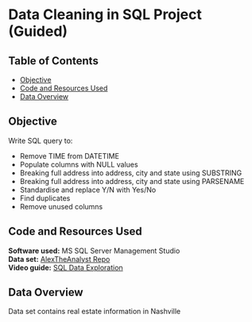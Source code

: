 # Data Cleaning in SQL Project (Guided)

## Table of Contents

- [Objective](#objective)
- [Code and Resources Used](#code-and-resources-used)
- [Data Overview](#data-overview)

## Objective

Write SQL query to:  
- Remove TIME from DATETIME
- Populate columns with NULL values
- Breaking full address into address, city and state using SUBSTRING
- Breaking full address into address, city and state using PARSENAME
- Standardise and replace Y/N with Yes/No
- Find duplicates
- Remove unused columns

## Code and Resources Used

**Software used:** MS SQL Server Management Studio  
**Data set:** [AlexTheAnalyst Repo](https://github.com/AlexTheAnalyst/PortfolioProjects)  
**Video guide:** [SQL Data Exploration](https://youtu.be/8rO7ztF4NtU)

## Data Overview

Data set contains real estate information in Nashville
